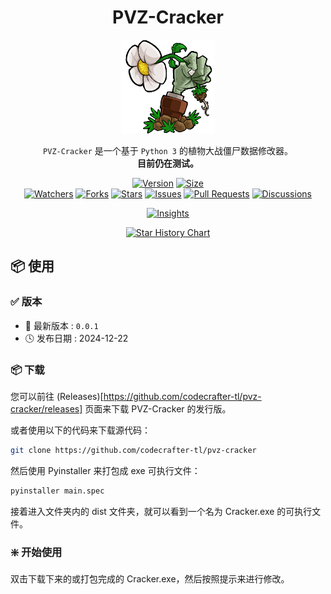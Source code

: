 <!-- Format by tkintertools/README.md -->

<h1 align="center">PVZ-Cracker</h1>

<p align="center"><img alt="logo" src="./icon.ico" title="Logo" width="150" height="150" /></p>

<p align="center">
<code>PVZ-Cracker</code> 是一个基于 <code>Python 3</code> 的植物大战僵尸数据修改器。
<br/>
<strong>目前仍在测试。</strong>
</p>

<p align="center">
<a href="https://github.com/CodeCrafter-TL/PVZ-Cracker/releases"><img alt="Version" src="https://img.shields.io/github/v/release/CodeCrafter-TL/PVZ-Cracker?include_prereleases&logo=github&label=Version" title="Latest Version" /></a>
<a href="https://github.com/CodeCrafter-TL/PVZ-Cracker"><img alt="Size" src="https://img.shields.io/github/languages/code-size/CodeCrafter-TL/PVZ-Cracker?label=Size&logo=github" title="Code Size"/></a>
<br/>
<a href="https://github.com/CodeCrafter-TL/PVZ-Cracker/watchers"><img alt="Watchers" src="https://img.shields.io/github/watchers/CodeCrafter-TL/PVZ-Cracker?label=Watchers&logo=github&style=flat" title="Watchers" /></a>
<a href="https://github.com/CodeCrafter-TL/PVZ-Cracker/forks"><img alt="Forks" src="https://img.shields.io/github/forks/CodeCrafter-TL/PVZ-Cracker?label=Forks&logo=github&style=flat" title="Forks" /></a>
<a href="https://github.com/CodeCrafter-TL/PVZ-Cracker/stargazers"><img alt="Stars" src="https://img.shields.io/github/stars/CodeCrafter-TL/PVZ-Cracker?label=Stars&color=gold&logo=github&style=flat" title="Stars" /></a>
<a href="https://github.com/CodeCrafter-TL/PVZ-Cracker/issues"><img alt="Issues" src="https://img.shields.io/github/issues/CodeCrafter-TL/PVZ-Cracker?label=Issues&logo=github" title="Issues" /></a>
<a href="https://github.com/CodeCrafter-TL/PVZ-Cracker/pulls"><img alt="Pull Requests" src="https://img.shields.io/github/issues-pr/CodeCrafter-TL/PVZ-Cracker?label=Pull%20Requests&logo=github" title="Pull Requests" /></a>
<a href="https://github.com/CodeCrafter-TL/PVZ-Cracker/discussions"><img alt="Discussions" src="https://img.shields.io/github/discussions/CodeCrafter-TL/PVZ-Cracker?label=Discussions&logo=github" title="Discussions" /></a>
</p>

<p align="center">
<a href="https://github.com/CodeCrafter-TL/PVZ-Cracker/pulse"><img alt="Insights" src="https://repobeats.axiom.co/api/embed/54518d93a2c0eb1e65cda13cdb07009b56b6df93.svg" /></a>
</p>

<p align="center">
    <a href="https://star-history.com/#CodeCrafter-TL/PVZ-Cracker&Date">
        <picture>
            <source media="(prefers-color-scheme: dark)" srcset="https://api.star-history.com/svg?repos=CodeCrafter-TL/PVZ-Cracker&type=Date&theme=dark" />
            <source media="(prefers-color-scheme: light)" srcset="https://api.star-history.com/svg?repos=CodeCrafter-TL/PVZ-Cracker&type=Date" />
            <img alt="Star History Chart" src="https://api.star-history.com/svg?repos=CodeCrafter-TL/PVZ-Cracker&type=Date" />
        </picture>
    </a>
</p>

📦 使用
----------------------

### ✅ 版本

* 🔖 最新版本 : `0.0.1`
* 🕓 发布日期 : 2024-12-22

### 📦 下载

您可以前往 (Releases)[https://github.com/codecrafter-tl/pvz-cracker/releases] 页面来下载 PVZ-Cracker 的发行版。

或者使用以下的代码来下载源代码：
```bash
git clone https://github.com/codecrafter-tl/pvz-cracker
```
然后使用 Pyinstaller 来打包成 exe 可执行文件：
```bash
pyinstaller main.spec
```
接着进入文件夹内的 dist 文件夹，就可以看到一个名为 Cracker.exe 的可执行文件。

### ❇️ 开始使用

双击下载下来的或打包完成的 Cracker.exe，然后按照提示来进行修改。
